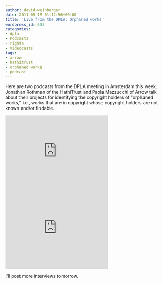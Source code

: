 ```yaml
---
author: david-weinberger
date: 2011-05-18 01:12:56+00:00
title: 'Live from the DPLA: Orphaned works'
wordpress_id: 633
categories:
- dpla
- Podcasts
- rights
- Videocasts
tags:
- arrow
- hathitrust
- orphaned works
- podcast
---
```


Here are two podcasts from the DPLA meeting in Amsterdam this week. Jonathan Rothman of the HathiTrust and Paola Mazzucchi of Arrow talk about their projects for identifying the copyright holders of "orphaned works," i.e., works that are in copyright whose copyright holders are not known and/or findable.

<div class="embed-container"><iframe title="Jonathan Rothman" width="320" height="240" src="https://www.youtube.com/embed/SLhGDc4hlLM" frameborder="0" allowfullscreen></iframe></div>

<div class="embed-container"><iframe title="Paola Mazzucchi" width="320" height="240" src="https://www.youtube.com/embed/afZyrK2BXNs" frameborder="0" allowfullscreen></iframe></div>

I'll post more interviews tomorrow.
